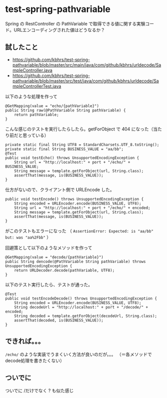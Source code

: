 # test-spring-pathvariable
Spring の RestController の PathVariable で取得できる値に関する実験コード。URLエンコーディングされた値はどうなるか？
## 試したこと
- https://github.com/kbhrs/test-spring-pathvariable/blob/master/src/main/java/com/github/kbhrs/urldecode/SampleController.java
- https://github.com/kbhrs/test-spring-pathvariable/blob/master/src/test/java/com/github/kbhrs/urldecode/SampleControllerTest.java

以下のような処理を作って

    @GetMapping(value = "echo/{pathVariable}")
    public String raw(@PathVariable String pathVariable) {
        return pathVariable;
    }

こんな感じのテストを実行したらしたら。getForObject で 404 になった（当たり前だと思っている）

    private static final String UTF8 = StandardCharsets.UTF_8.toString();
    private static final String BUSINESS_VALUE = "aa/bb";
    @Test
    public void testEcho() throws UnsupportedEncodingException {
        String url = "http://localhost:" + port + "/echo/" + BUSINESS_VALUE;
        String message = template.getForObject(url, String.class);
        assertThat(message, is(BUSINESS_VALUE));
    }

仕方がないので、クライアント側で URLEncode した。

    public void testEncode() throws UnsupportedEncodingException {
        String encoded = URLEncoder.encode(BUSINESS_VALUE, UTF8);
        String url = "http://localhost:" + port + "/echo/" + encoded;
        String message = template.getForObject(url, String.class);
        assertThat(message, is(BUSINESS_VALUE));
    }

がこのテストもエラーになった
（ `AssertionError: Expected: is "aa/bb" but: was "aa%2Fbb"` ）

回避策として以下のようなメソッドを作って

    @GetMapping(value = "decode/{pathVariable}")
    public String dencode(@PathVariable String pathVariable) throws UnsupportedEncodingException {
        return URLDecoder.decode(pathVariable, UTF8);
    }

以下のテスト実行したら、テストが通った。

    @Test
    public void testEncodeDecode() throws UnsupportedEncodingException {
        String encoded = URLEncoder.encode(BUSINESS_VALUE, UTF8);
        String decodeUrl = "http://localhost:" + port + "/decode/" + encoded;
        String decoded = template.getForObject(decodeUrl, String.class);
        assertThat(decoded, is(BUSINESS_VALUE));
    }

## できれば。。。
`/echo/` のような実装でうまくいく方法が良いのだが。。。
（＝各メソッドでdecode処理を書きたくない）

## ついでに
ついでに /だけでなく ? も似た感じ

